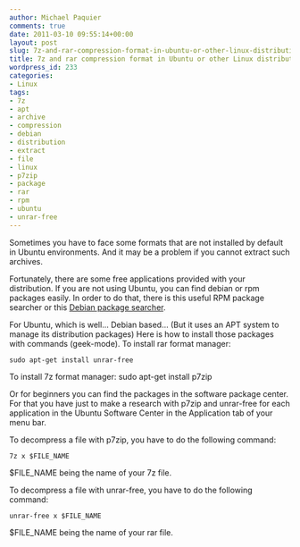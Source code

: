 ```yaml
---
author: Michael Paquier
comments: true
date: 2011-03-10 09:55:14+00:00
layout: post
slug: 7z-and-rar-compression-format-in-ubuntu-or-other-linux-distributions
title: 7z and rar compression format in Ubuntu or other Linux distributions
wordpress_id: 233
categories:
- Linux
tags:
- 7z
- apt
- archive
- compression
- debian
- distribution
- extract
- file
- linux
- p7zip
- package
- rar
- rpm
- ubuntu
- unrar-free
---
```


Sometimes you have to face some formats that are not installed by default in Ubuntu environments.
And it may be a problem if you cannot extract such archives.

Fortunately, there are some free applications provided with your distribution.
If you are not using Ubuntu, you can find debian or rpm packages easily.
In order to do that, there is this useful RPM package searcher
or this [Debian package searcher](http://www.debian.org/distrib/packages.en.html).

For Ubuntu, which is well... Debian based... (But it uses an APT system to manage its distribution packages)
Here is how to install those packages with commands (geek-mode).
To install rar format manager:

    sudo apt-get install unrar-free

To install 7z format manager:
    sudo apt-get install p7zip

Or for beginners you can find the packages in the software package center.
For that you have just to make a research with p7zip and unrar-free for each application in the Ubuntu Software Center in the Application tab of your menu bar.

To decompress a file with p7zip, you have to do the following command:

    7z x $FILE_NAME

$FILE_NAME being the name of your 7z file.

To decompress a file with unrar-free, you have to do the following command:

    unrar-free x $FILE_NAME

$FILE_NAME being the name of your rar file.
